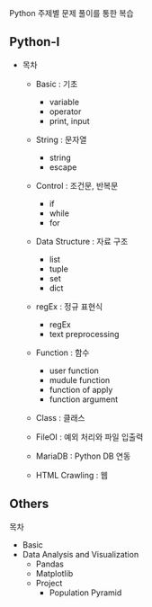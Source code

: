 Python 주제별 문제 풀이를 통한 복습

## Python-I 

* 목차  
  * Basic : 기초
    * variable
    * operator 
    * print, input
    
  * String : 문자열
    * string 
    * escape 
    
  * Control : 조건문, 반복문  
    * if 
    * while
    * for
    
  * Data Structure : 자료 구조 
    * list
    * tuple
    * set
    * dict
    
  * regEx : 정규 표현식 
    * regEx  
    * text preprocessing 
  
  * Function : 함수
    * user function
    * mudule function
    * function of apply
    * function argument 
    
  * Class : 클래스
  * FileOI : 예외 처리와 파일 입출력 
  * MariaDB : Python DB 연동
  * HTML Crawling : 웹

## Others

목차 
* Basic
* Data Analysis and Visualization
  * Pandas
  * Matplotlib 
  * Project 
    * Population Pyramid
